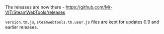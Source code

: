 The releases are now there - https://github.com/Mr-VIT/SteamWebTools/releases

`version.tm.js`, `steamwebtools.tm.user.js` files are kept for updates 0.9 and earlier releases.
